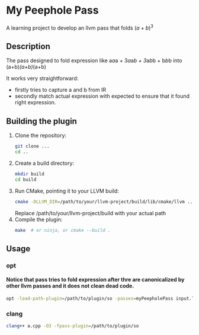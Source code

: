 # My Peephole Pass

A learning project to develop an llvm pass that folds $(a+b)^3$

## Description
The pass designed to fold expression like a*a*a + 3*a*a*b + 3*a*b*b + b*b*b into (a+b)*(a+b)*(a+b)

It works very straightforward:
- firstly tries to capture a and b from IR
- secondly match actual expression with expected to ensure that it found right expression.


## Building the plugin
1.  Clone the repository:
    ```bash
    git clone ...
    cd ..
    ```
2.  Create a build directory:
    ```bash
    mkdir build
    cd build
    ```
3.  Run CMake, pointing it to your LLVM build:
    ```bash
    cmake -DLLVM_DIR=/path/to/your/llvm-project/build/lib/cmake/llvm ..
    ```
    Replace /path/to/your/llvm-project/build with your actual path
4.  Compile the plugin:
    ```bash
    make  # or ninja, or cmake --build .
    ```

## Usage
### opt
#### Notice that pass tries to fold expression after thre are canonicalized by other llvm passes and it does not clean dead code.
```bash
opt -load-path-plugin=/path/to/plugin/so -passes=myPeepholePass input.ll -S -o output.ll
```
### clang
```bash
clang++ a.cpp -O3 -fpass-plugin=/path/to/plugin/so
```
